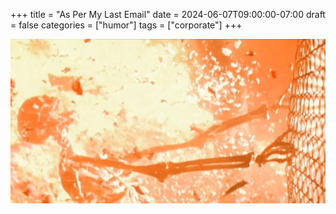 +++
title = "As Per My Last Email"
date = 2024-06-07T09:00:00-07:00
draft = false
categories = ["humor"]
tags = ["corporate"]
+++

![](./clear.png)